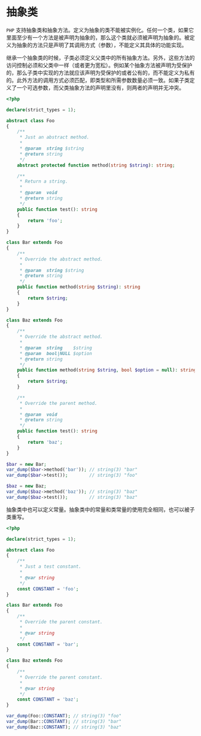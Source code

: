 # 抽象类

`PHP` 支持抽象类和抽象方法。定义为抽象的类不能被实例化。任何一个类，如果它里面至少有一个方法是被声明为抽象的，那么这个类就必须被声明为抽象的。被定义为抽象的方法只是声明了其调用方式（参数），不能定义其具体的功能实现。

继承一个抽象类的时候，子类必须定义父类中的所有抽象方法。另外，这些方法的访问控制必须和父类中一样（或者更为宽松）。例如某个抽象方法被声明为受保护的，那么子类中实现的方法就应该声明为受保护的或者公有的，而不能定义为私有的。此外方法的调用方式必须匹配，即类型和所需参数数量必须一致。如果子类定义了一个可选参数，而父类抽象方法的声明里没有，则两者的声明并无冲突。 

```php
<?php

declare(strict_types = 1);

abstract class Foo
{
    /**
     * Just an abstract method.
     *
     * @param  string $string
     * @return string
     */
    abstract protected function method(string $string): string;

    /**
     * Return a string.
     *
     * @param  void
     * @return string
     */
    public function test(): string
    {
        return 'foo';
    }
}

class Bar extends Foo
{
    /**
     * Override the abstract method.
     *
     * @param  string $string
     * @return string
     */
    public function method(string $string): string
    {
        return $string;
    }
}

class Baz extends Foo
{
    /**
     * Override the abstract method.
     *
     * @param  string    $string
     * @param  bool|NULL $option
     * @return string
     */
    public function method(string $string, bool $option = null): string
    {
        return $string;
    }

    /**
     * Override the parent method.
     *
     * @param  void
     * @return string
     */
    public function test(): string
    {
        return 'baz';
    }
}

$bar = new Bar;
var_dump($bar->method('bar')); // string(3) "bar"
var_dump($bar->test());        // string(3) "foo"

$baz = new Baz;
var_dump($baz->method('baz')); // string(3) "baz"
var_dump($baz->test());        // string(3) "baz"

```

抽象类中也可以定义常量。抽象类中的常量和类常量的使用完全相同，也可以被子类重写。

```php
<?php

declare(strict_types = 1);

abstract class Foo
{
    /**
     * Just a test constant.
     *
     * @var string
     */
    const CONSTANT = 'foo';
}

class Bar extends Foo
{
    /**
     * Override the parent constant.
     *
     * @var string
     */
    const CONSTANT = 'bar';
}

class Baz extends Foo
{
    /**
     * Override the parent constant.
     *
     * @var string
     */
    const CONSTANT = 'baz';
}

var_dump(Foo::CONSTANT); // string(3) "foo"
var_dump(Bar::CONSTANT); // string(3) "bar"
var_dump(Baz::CONSTANT); // string(3) "baz"

```

